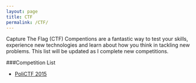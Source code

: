 ```yaml
---
layout: page
title: CTF
permalink: /CTF/
---
```


Capture The Flag (CTF) Compentions are a fantastic way to test your skills, experience new technologies and learn about how you think in tackling new problems. This list will be updated as I complete new competitions. 

###Competition List

- [PoliCTF 2015](http://polictf.it/)
